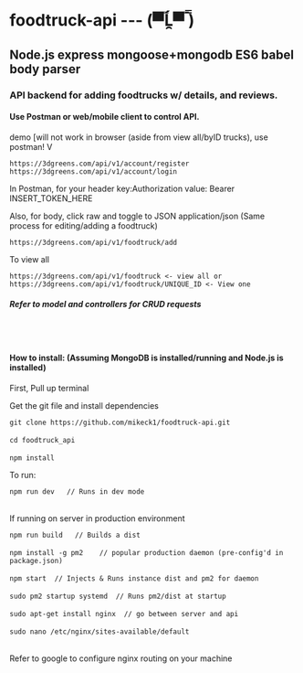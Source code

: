 # foodtruck-api  --- (▀̿Ĺ̯▀̿ ̿)
<h2>Node.js express mongoose+mongodb ES6 babel body parser</h2>
<h3>API backend for adding foodtrucks w/ details, and reviews.</h3>
<h4>Use Postman or web/mobile client to control API.</h4>
<p>demo [will not work in browser (aside from view all/byID trucks), use postman! V</p>
<code>https://3dgreens.com/api/v1/account/register</code>
<code>https://3dgreens.com/api/v1/account/login</code>
<p>In Postman, for your header key:Authorization value: Bearer INSERT_TOKEN_HERE</p>
<p>Also, for body, click raw and toggle to JSON application/json (Same process for editing/adding a foodtruck)</p>
<code>https://3dgreens.com/api/v1/foodtruck/add</code>
<p>To view all</p>
<code>https://3dgreens.com/api/v1/foodtruck <- view all or https://3dgreens.com/api/v1/foodtruck/UNIQUE_ID <- View one</code>
<h5>Refer to model and controllers for CRUD requests</h5>
<br></br>
<h4>How to install: (Assuming MongoDB is installed/running and Node.js is installed)</h4>
<p>First, Pull up terminal</p>
<p>Get the git file and install dependencies</p>
<code>git clone https://github.com/mikeck1/foodtruck-api.git</code><br></br>
<code>cd foodtruck_api</code><br></br>
<code>npm install</code>
<p>To run:</p>
<code>npm run dev   // Runs in dev mode</code>
<br></br>
<p>If running on server in production environment</p>
<code>npm run build   // Builds a dist</code><br></br>
<code>npm install -g pm2    // popular production daemon (pre-config'd in package.json)</code><br></br>
<code>npm start  // Injects & Runs instance dist and pm2 for daemon</code><br></br>
<code>sudo pm2 startup systemd  // Runs pm2/dist at startup</code><br></br>
<code>sudo apt-get install nginx  // go between server and api</code><br></br>
<code>sudo nano /etc/nginx/sites-available/default</code><br></br>
<p>Refer to google to configure nginx routing on your machine</p><br></br>

<code></code><br></br>
